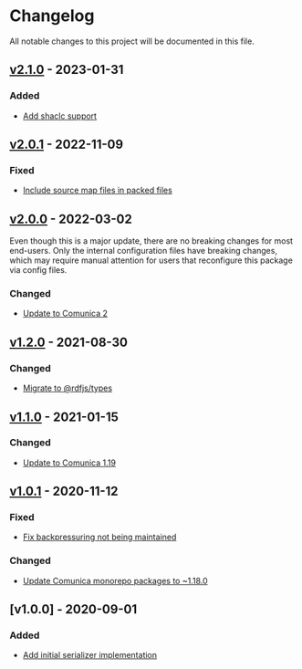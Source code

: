 # Changelog
All notable changes to this project will be documented in this file.

<a name="v2.1.0"></a>
## [v2.1.0](https://github.com/rubensworks/rdf-serialize.js/compare/v2.0.1...v2.1.0) - 2023-01-31

### Added
* [Add shaclc support](https://github.com/rubensworks/rdf-serialize.js/commit/ffa92ffa7ec059401efb8db0ab1ac7fce762a64c)

<a name="v2.0.1"></a>
## [v2.0.1](https://github.com/rubensworks/rdf-serialize.js/compare/v2.0.0...v2.0.1) - 2022-11-09

### Fixed
* [Include source map files in packed files](https://github.com/rubensworks/rdf-serialize.js/commit/06043ef0089d942b1b7e347580ffec1c0243ed7e)

<a name="v2.0.0"></a>
## [v2.0.0](https://github.com/rubensworks/rdf-serialize.js/compare/v1.1.0...v2.0.0) - 2022-03-02

Even though this is a major update, there are no breaking changes for most end-users. Only the internal configuration files have breaking changes, which may require manual attention for users that reconfigure this package via config files.

### Changed
* [Update to Comunica 2](https://github.com/rubensworks/rdf-serialize.js/commit/2f410bb739c2df72adb6560d1edc48bf501f8ae1)

<a name="v1.2.0"></a>
## [v1.2.0](https://github.com/rubensworks/rdf-serialize.js/compare/v1.1.0...v1.2.0) - 2021-08-30

### Changed
* [Migrate to @rdfjs/types](https://github.com/rubensworks/rdf-serialize.js/commit/35bf5db5a80e8bd1a8de5df5a954111a6c584f5c)

<a name="v1.1.0"></a>
## [v1.1.0](https://github.com/rubensworks/rdf-serialize.js/compare/v1.0.1...v1.1.0) - 2021-01-15

### Changed
* [Update to Comunica 1.19](https://github.com/rubensworks/rdf-serialize.js/commit/ee7004f92dacb8b9bc20b3a994cf3d37ae716a16)

<a name="v1.0.1"></a>
## [v1.0.1](https://github.com/rubensworks/rdf-serialize.js/compare/v1.0.0...v1.0.1) - 2020-11-12

### Fixed
* [Fix backpressuring not being maintained](https://github.com/rubensworks/rdf-serialize.js/commit/5e72fb8c679af88e52612c9757536db755420327)

### Changed
* [Update Comunica monorepo packages to ~1.18.0](https://github.com/rubensworks/rdf-serialize.js/commit/1db9a1b14d9523cfff5a83c4c8d32dc8d75be4cd)

<a name="v1.0.0"></a>
## [v1.0.0] - 2020-09-01

### Added
* [Add initial serializer implementation](https://github.com/rubensworks/rdf-serialize.js/commit/c6f6e867afe92307eb9bf9cb6e040879f77da20a)
